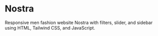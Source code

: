 # Nostra
Responsive men fashion website Nostra  with filters, slider, and sidebar using HTML, Tailwind CSS, and JavaScript.
